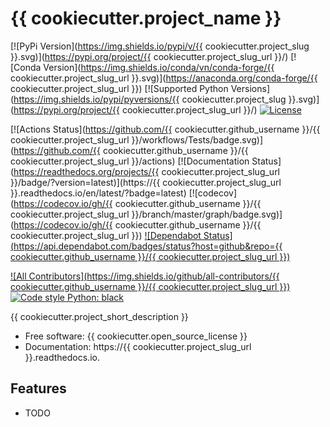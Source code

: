 # {{ cookiecutter.project_name }}

[![PyPi Version](https://img.shields.io/pypi/v/{{ cookiecutter.project_slug }}.svg)](https://pypi.org/project/{{ cookiecutter.project_slug_url }}/)
[![Conda Version](https://img.shields.io/conda/vn/conda-forge/{{ cookiecutter.project_slug_url }}.svg)](https://anaconda.org/conda-forge/{{ cookiecutter.project_slug_url }})
[![Supported Python Versions](https://img.shields.io/pypi/pyversions/{{ cookiecutter.project_slug }}.svg)](https://pypi.org/project/{{ cookiecutter.project_slug_url }}/)
[![License](https://img.shields.io/badge/License-Apache%202.0-blue.svg)](https://opensource.org/licenses/Apache-2.0)

[![Actions Status](https://github.com/{{ cookiecutter.github_username }}/{{ cookiecutter.project_slug_url }}/workflows/Tests/badge.svg)](https://github.com/{{ cookiecutter.github_username }}/{{ cookiecutter.project_slug_url }}/actions)
[![Documentation Status](https://readthedocs.org/projects/{{ cookiecutter.project_slug_url }}/badge/?version=latest)](https://{{ cookiecutter.project_slug_url }}.readthedocs.io/en/latest/?badge=latest)
[![codecov](https://codecov.io/gh/{{ cookiecutter.github_username }}/{{ cookiecutter.project_slug_url }}/branch/master/graph/badge.svg)](https://codecov.io/gh/{{ cookiecutter.github_username }}/{{ cookiecutter.project_slug_url }})
[![Dependabot Status](https://api.dependabot.com/badges/status?host=github&repo={{ cookiecutter.github_username }}/{{ cookiecutter.project_slug_url }})](https://dependabot.com)

[![All Contributors](https://img.shields.io/github/all-contributors/{{ cookiecutter.github_username }}/{{ cookiecutter.project_slug_url }})](#contributors)
[![Code style Python: black](https://img.shields.io/badge/code%20style-black-000000.svg)](https://github.com/psf/black)

{{ cookiecutter.project_short_description }}

- Free software: {{ cookiecutter.open_source_license }}
- Documentation: https://{{ cookiecutter.project_slug_url }}.readthedocs.io.

## Features

- TODO
